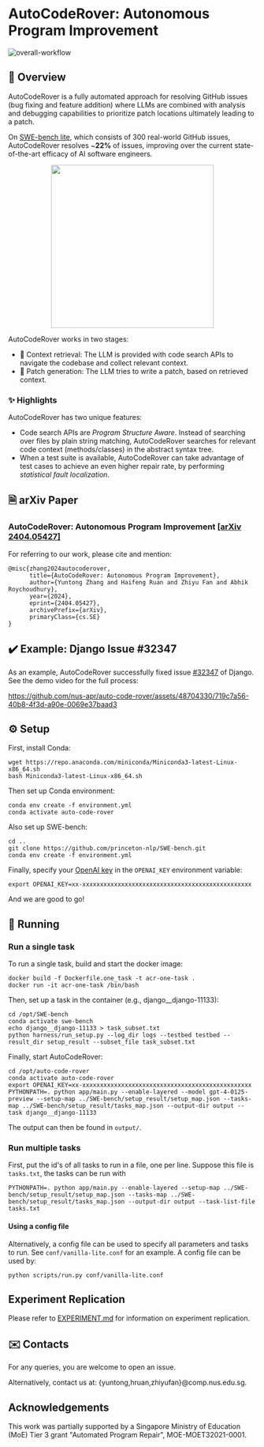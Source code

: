 # AutoCodeRover: Autonomous Program Improvement

![overall-workflow](https://github.com/nus-apr/auto-code-rover/assets/48704330/0b8da9ad-588c-4f7d-9c99-53f33d723d35)

## 👋 Overview

AutoCodeRover is a fully automated approach for resolving GitHub issues (bug fixing and feature addition) where LLMs are combined with analysis and debugging capabilities to prioritize patch locations ultimately leading to a patch.

On [SWE-bench lite](https://www.swebench.com/lite.html), which consists of 300 real-world GitHub issues, AutoCodeRover resolves ~**22%** of issues, improving over the current state-of-the-art efficacy of AI software engineers.

<p align="center">
<img src=https://github.com/nus-apr/auto-code-rover/assets/48704330/28e26111-5f15-4ee4-acd1-fa6e2e6e0593 width=330/>
</p>

AutoCodeRover works in two stages:

- 🔎 Context retrieval: The LLM is provided with code search APIs to navigate the codebase and collect relevant context.
- 💊 Patch generation: The LLM tries to write a patch, based on retrieved context.

### ✨ Highlights

AutoCodeRover has two unique features:

- Code search APIs are *Program Structure Aware*. Instead of searching over files by plain string matching, AutoCodeRover searches for relevant code context (methods/classes) in the abstract syntax tree.
- When a test suite is available, AutoCodeRover can take advantage of test cases to achieve an even higher repair rate, by performing *statistical fault localization*.

## 🗎 arXiv Paper
### AutoCodeRover: Autonomous Program Improvement [[arXiv 2404.05427]](https://arxiv.org/abs/2404.05427) 
For referring to our work, please cite and mention: 
```
@misc{zhang2024autocoderover,
      title={AutoCodeRover: Autonomous Program Improvement}, 
      author={Yuntong Zhang and Haifeng Ruan and Zhiyu Fan and Abhik Roychoudhury},
      year={2024},
      eprint={2404.05427},
      archivePrefix={arXiv},
      primaryClass={cs.SE}
}
```

## ✔️ Example: Django Issue #32347

As an example, AutoCodeRover successfully fixed issue [#32347](https://code.djangoproject.com/ticket/32347) of Django. See the demo video for the full process:

https://github.com/nus-apr/auto-code-rover/assets/48704330/719c7a56-40b8-4f3d-a90e-0069e37baad3


## ⚙️ Setup

First, install Conda:

```
wget https://repo.anaconda.com/miniconda/Miniconda3-latest-Linux-x86_64.sh
bash Miniconda3-latest-Linux-x86_64.sh
```

Then set up Conda environment:

```
conda env create -f environment.yml
conda activate auto-code-rover
```

Also set up SWE-bench:

```
cd ..
git clone https://github.com/princeton-nlp/SWE-bench.git
conda env create -f environment.yml
```

Finally, specify your [OpenAI key](https://help.openai.com/en/articles/4936850-where-do-i-find-my-openai-api-key) in the `OPENAI_KEY` environment variable:

```
export OPENAI_KEY=xx-xxxxxxxxxxxxxxxxxxxxxxxxxxxxxxxxxxxxxxxxxxxxxxxx
```

And we are good to go!

## 🚀 Running

### Run a single task

To run a single task, build and start the docker image:

```
docker build -f Dockerfile.one_task -t acr-one-task .
docker run -it acr-one-task /bin/bash
```

Then, set up a task in the container (e.g., django__django-11133):

```
cd /opt/SWE-bench
conda activate swe-bench
echo django__django-11133 > task_subset.txt
python harness/run_setup.py --log_dir logs --testbed testbed --result_dir setup_result --subset_file task_subset.txt
```

Finally, start AutoCodeRover:

```
cd /opt/auto-code-rover
conda activate auto-code-rover
export OPENAI_KEY=xx-xxxxxxxxxxxxxxxxxxxxxxxxxxxxxxxxxxxxxxxxxxxxxxxx
PYTHONPATH=. python app/main.py --enable-layered --model gpt-4-0125-preview --setup-map ../SWE-bench/setup_result/setup_map.json --tasks-map ../SWE-bench/setup_result/tasks_map.json --output-dir output --task django__django-11133
```

The output can then be found in `output/`.

### Run multiple tasks

First, put the id's of all tasks to run in a file, one per line. Suppose this file is `tasks.txt`, the tasks can be run with

```
PYTHONPATH=. python app/main.py --enable-layered --setup-map ../SWE-bench/setup_result/setup_map.json --tasks-map ../SWE-bench/setup_result/tasks_map.json --output-dir output --task-list-file tasks.txt
```

#### Using a config file

Alternatively, a config file can be used to specify all parameters and tasks to run. See `conf/vanilla-lite.conf` for an example. A config file can be used by:

```
python scripts/run.py conf/vanilla-lite.conf
```

## Experiment Replication

Please refer to [EXPERIMENT.md](EXPERIMENT.md) for information on experiment replication.

## ✉️ Contacts

For any queries, you are welcome to open an issue.

Alternatively, contact us at: {yuntong,hruan,zhiyufan}@comp.nus.edu.sg.

## Acknowledgements

This work was partially supported by a Singapore Ministry of Education (MoE) Tier 3 grant "Automated Program Repair", MOE-MOET32021-0001.
